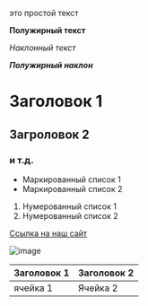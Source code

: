 это простой текст 

**Полужирный текст**

*Наклонный текст*

***Полужирный наклон***

# Заголовок 1

## Загроловок 2

### и т.д.

- Маркированный список 1
- Маркированный список 2


1. Нумерованный список 1
2. Нумерованный список 2

[Ссылка на наш сайт](https://mguu.ru)

![image](https://celes.club/uploads/posts/2021-12/1640053625_55-celes-club-p-khitraya-lisichka-zhivotnie-krasivo-foto-62.jpg)

|Заголовок 1|Заголовок 2|
|-------------|---------|
|ячейка 1|Ячейка 2|
